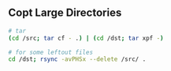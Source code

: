 Copt Large Directories
---

```sh
# tar
(cd /src; tar cf - .) | (cd /dst; tar xpf -)

# for some leftout files
cd /dst; rsync -avPHSx --delete /src/ .
```
